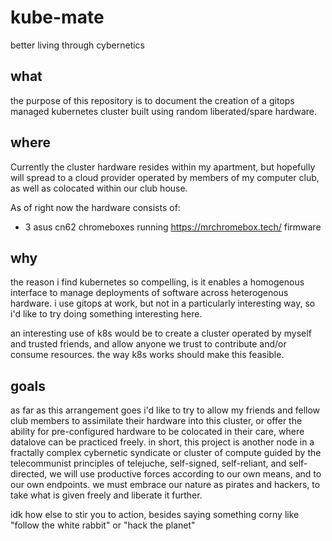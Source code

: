 # kube-mate
better living through cybernetics

## what
the purpose of this repository is to document the creation of a gitops managed kubernetes cluster built using random liberated/spare hardware.

## where
Currently the cluster hardware resides within my apartment, but hopefully will spread to a cloud provider operated by members of my computer club, as well as colocated within our club house.

As of right now the hardware consists of:
    
* 3 asus cn62 chromeboxes running https://mrchromebox.tech/ firmware

## why
the reason i find kubernetes so compelling, is it enables a homogenous interface to manage deployments of software across heterogenous hardware. i use gitops at work, but not in a particularly interesting way, so i'd like to try doing something interesting here.

an interesting use of k8s would be to create a cluster operated by myself and trusted friends, and allow anyone we trust to contribute and/or consume resources. the way k8s works should make this feasible.

## goals
as far as this arrangement goes i'd like to try to allow my friends and fellow club members to assimilate their hardware into this cluster, or offer the ability for pre-configured hardware to be colocated in their care, where datalove can be practiced freely. in short, this project is another node in a fractally complex cybernetic syndicate or cluster of compute guided by the telecommunist principles of telejuche, self-signed, self-reliant, and self-directed, we will use productive forces according to our own means, and to our own endpoints. we must embrace our nature as pirates and hackers, to take what is given freely and liberate it further.

idk how else to stir you to action, besides saying something corny like "follow the white rabbit" or "hack the planet"